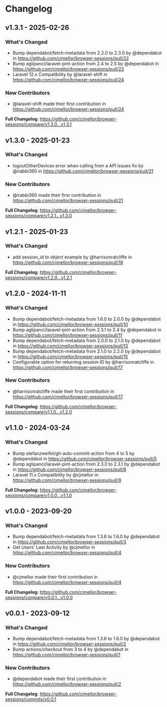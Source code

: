 # Changelog

## v1.3.1 - 2025-02-26

### What's Changed

* Bump dependabot/fetch-metadata from 2.2.0 to 2.3.0 by @dependabot in https://github.com/cjmellor/browser-sessions/pull/22
* Bump aglipanci/laravel-pint-action from 2.4 to 2.5 by @dependabot in https://github.com/cjmellor/browser-sessions/pull/23
* Laravel 12.x Compatibility by @laravel-shift in https://github.com/cjmellor/browser-sessions/pull/24

### New Contributors

* @laravel-shift made their first contribution in https://github.com/cjmellor/browser-sessions/pull/24

**Full Changelog**: https://github.com/cjmellor/browser-sessions/compare/v1.3.0...v1.3.1

## v1.3.0 - 2025-01-23

### What's Changed

* logoutOtherDevices error when calling from a API issues fix by @irabbi360 in https://github.com/cjmellor/browser-sessions/pull/21

### New Contributors

* @irabbi360 made their first contribution in https://github.com/cjmellor/browser-sessions/pull/21

**Full Changelog**: https://github.com/cjmellor/browser-sessions/compare/v1.2.1...v1.3.0

## v1.2.1 - 2025-01-23

### What's Changed

* add session_id to object example by @harrisonratcliffe in https://github.com/cjmellor/browser-sessions/pull/18

**Full Changelog**: https://github.com/cjmellor/browser-sessions/compare/v1.2.0...v1.2.1

## v1.2.0 - 2024-11-11

### What's Changed

* Bump dependabot/fetch-metadata from 1.6.0 to 2.0.0 by @dependabot in https://github.com/cjmellor/browser-sessions/pull/10
* Bump aglipanci/laravel-pint-action from 2.3.1 to 2.4 by @dependabot in https://github.com/cjmellor/browser-sessions/pull/11
* Bump dependabot/fetch-metadata from 2.0.0 to 2.1.0 by @dependabot in https://github.com/cjmellor/browser-sessions/pull/13
* Bump dependabot/fetch-metadata from 2.1.0 to 2.2.0 by @dependabot in https://github.com/cjmellor/browser-sessions/pull/15
* Configurable option for returning session ID by @harrisonratcliffe in https://github.com/cjmellor/browser-sessions/pull/17

### New Contributors

* @harrisonratcliffe made their first contribution in https://github.com/cjmellor/browser-sessions/pull/17

**Full Changelog**: https://github.com/cjmellor/browser-sessions/compare/v1.1.0...v1.2.0

## v1.1.0 - 2024-03-24

### What's Changed

* Bump stefanzweifel/git-auto-commit-action from 4 to 5 by @dependabot in https://github.com/cjmellor/browser-sessions/pull/5
* Bump aglipanci/laravel-pint-action from 2.3.0 to 2.3.1 by @dependabot in https://github.com/cjmellor/browser-sessions/pull/8
* Laravel 11.x Compatibility by @cjmellor in https://github.com/cjmellor/browser-sessions/pull/9

**Full Changelog**: https://github.com/cjmellor/browser-sessions/compare/v1.0.0...v1.1.0

## v1.0.0 - 2023-09-20

### What's Changed

- Bump dependabot/fetch-metadata from 1.3.6 to 1.6.0 by @dependabot in https://github.com/cjmellor/browser-sessions/pull/3
- Get Users' Last Activity by @cjmellor in https://github.com/cjmellor/browser-sessions/pull/4

### New Contributors

- @cjmellor made their first contribution in https://github.com/cjmellor/browser-sessions/pull/4

**Full Changelog**: https://github.com/cjmellor/browser-sessions/compare/v0.0.1...v1.0.0

## v0.0.1 - 2023-09-12

### What's Changed

- Bump dependabot/fetch-metadata from 1.3.6 to 1.6.0 by @dependabot in https://github.com/cjmellor/browser-sessions/pull/2
- Bump actions/checkout from 3 to 4 by @dependabot in https://github.com/cjmellor/browser-sessions/pull/1

### New Contributors

- @dependabot made their first contribution in https://github.com/cjmellor/browser-sessions/pull/2

**Full Changelog**: https://github.com/cjmellor/browser-sessions/commits/v0.0.1
